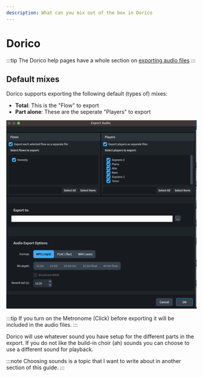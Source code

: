 ```yaml
---
description: What can you mix out of the box in Dorico
---
```

# Dorico

:::tip
The Dorico help pages have a whole section on [exporting audio files](https://www.steinberg.help/r/dorico-pro/5.1/en/dorico/topics/project_file_handling/project_file_handling_audio_exporting_t.html)
:::

## Default mixes
Dorico supports exporting the following default (types of) mixes:

- __Total__: This is the "Flow" to export
- __Part alone__: These are the seperate "Players" to export

![Dorico Export Audio](dorico-export-audio.png)

:::tip
If you turn on the Metronome (Click) before exporting it will be included in the audio files.
:::

Dorico will use whatever sound you have setup for the different parts in the export.
If you do not like the build-in choir (ah) sounds you can choose to use a different sound for playback.

:::note
Choosing sounds is a topic that I want to write about in another section of this guide.
:::